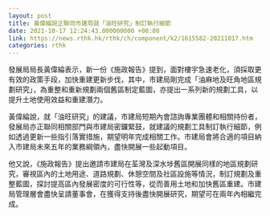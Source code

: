 ```yaml
---
layout: post
title: 黃偉綸說正聯同市建局就「油旺研究」制訂執行細節
date: 2021-10-17 12:24:43.000000000 +08:00
link: https://news.rthk.hk/rthk/ch/component/k2/1615582-20211017.htm
categories: rthk
---
```


發展局局長黃偉綸表示，新一份《施政報告》提到，面對樓宇急速老化，須採取更有效的政策手段，加快重建更新步伐，其中，市建局剛完成「油麻地及旺角地區規劃研究」，為重整和重新規劃兩個舊區制定藍圖，亦提出一系列新的規劃工具，以提升土地使用效益和重建潛力。

黃偉綸說，就「油旺研究」的建議，市建局短期內會諮詢專業團體和相關持份者，發展局亦正聯同相關部門與市建局密鑼緊鼓，就建議的規劃工具制訂執行細節，例如透過更新一些指引落實措施，期望明年完成相關工作。市建局會將合適的項目納入市建局未來五年的業務綱領內，盡快開展一些起動項目。

他又說，《施政報告》提出邀請市建局在荃灣及深水埗舊區開展同樣的地區規劃研究，審視區內的土地用途、道路規劃、休憩空間及社區設施等情況，制訂規劃及重整藍圖，探討提高區內發展密度的可行性等，從而善用土地和加快舊區重建。市建局管理層會盡快呈請董事會，在獲得支持後盡快開展研究，期望可在兩年內相繼完成。
